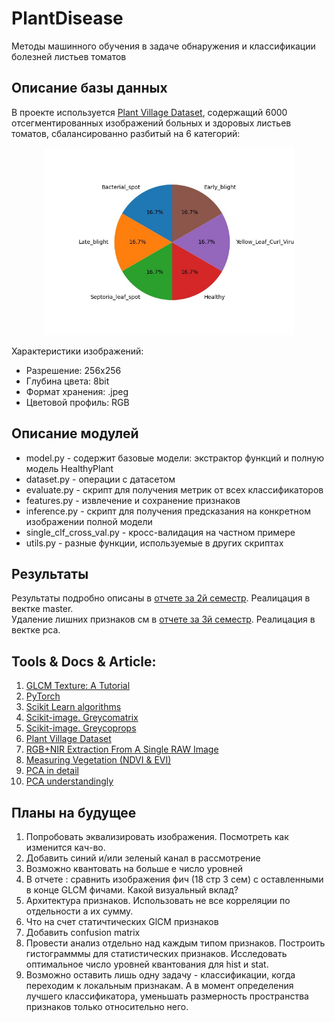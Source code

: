 # PlantDisease
Методы машинного обучения в задаче обнаружения и классификации болезней листьев томатов

## Описание базы данных
В проекте используется [Plant Village Dataset], содержащий 6000 отсегментированных изображений больных и здоровых листьев томатов, сбалансированно
разбитый на 6 категорий:
<p align="center">
<img src="reports/readme_design/group_names.jpg" alt="Круговая диаграмма распределения изображений по группам" width="400" class="center"/>
</p>

Характеристики изображений:
* Разрешение: 256х256
* Глубина цвета: 8bit
* Формат хранения: .jpeg
* Цветовой профиль: RGB

## Описание модулей
* model.py - содержит базовые модели: экстрактор функций и полную модель HealthyPlant
* dataset.py - операции с датасетом  
* evaluate.py - скрипт для получения метрик от всех классификаторов
* features.py - извлечение и сохранение признаков  
* inference.py - скрипт для получения предсказания на конкретном изображении полной модели
* single_clf_cross_val.py - кросс-валидация на частном примере
* utils.py - разные функции, используемые в других скриптах

## Результаты
Результаты подробно описаны в [отчете за 2й семестр](materials/reports/report_2_sem.pdf 'отчет'). Реалицация в вектке master.   
Удаление лишних признаков см в [отчете за 3й семестр](materials/reports/report_3_sem.pdf 'отчет'). Реалицация в вектке pca.  
  
## Tools & Docs & Article:
1. [GLCM Texture: A Tutorial]
1. [PyTorch]
1. [Scikit Learn algorithms]
1. [Scikit-image. Greycomatrix]
1. [Scikit-image. Greycoprops]
1. [Plant Village Dataset]
1. [RGB+NIR Extraction From A Single RAW Image]
1. [Measuring Vegetation (NDVI & EVI)]
1. [PCA in detail]
1. [PCA understandingly]

## Планы на будущее
1. Попробовать эквализировать изображения. Посмотреть как изменится кач-во. 
1. Добавить синий и/или зеленый канал в рассмотрение
1. Возможно квантовать на больше е число уровней
1. В отчете : cравнить изображения фич (18 стр 3 сем) с оставленными в конце GLCM фичами. Какой визуальный вклад?
1. Архитектура признаков. Использовать не все корреляции по отдельности а их сумму. 
1. Что на счет статичтических GlCM признаков
1. Добавить confusion matrix
1. Провести анализ отдельно над каждым типом признаков. Построить гистограмммы для статистических признаков. Исследовать оптимальное число уровней квантования для hist и stat.
1. Возможно оставить лишь одну задачу - классификации, когда переходим к локальным признакам. А в момент определения лучшего классификатора, уменьшать размерность пространства признаков только относительно него.

[GLCM Texture: A Tutorial]: https://prism.ucalgary.ca/bitstream/handle/1880/51900/texture%20tutorial%20v%203_0%20180206.pdf?sequence=11&isAllowed=y
[PyTorch]: https://pytorch.org/docs/stable/index.html
[Scikit Learn algorithms]: https://scikit-learn.org/stable/modules/classes.html#module-sklearn.tree
[Scikit-image. Greycomatrix]:https://scikit-image.org/docs/dev/api/skimage.feature.html?highlight=skimage%20feature#skimage.feature.greycomatrix
[Scikit-image. Greycoprops]:https://scikit-image.org/docs/dev/api/skimage.feature.html?highlight=skimage%20feature#skimage.feature.greycoprops
[Plant Village Dataset]:https://github.com/spMohanty/PlantVillage-Dataset
[Bacterial spot]:https://www2.ipm.ucanr.edu/agriculture/tomato/bacterial-spot/
[Early blight]:https://www2.ipm.ucanr.edu/agriculture/tomato/Early-Blight/
[Late blight]:https://www2.ipm.ucanr.edu/agriculture/tomato/Late-Blight/
[Yellow Leaf Curl Virus]:https://www2.ipm.ucanr.edu/agriculture/tomato/tomato-yellow-leaf-curl/
[Septoria leaf spot]:http://ipm.ucanr.edu/PMG/GARDEN/PLANTS/DISEASES/septorialfspot.html
[RGB+NIR Extraction From A Single RAW Image]: http://aggregate.org/dit/rgbnir/
[Measuring Vegetation (NDVI & EVI)]:https://www.earthobservatory.nasa.gov/features/MeasuringVegetation
[PCA in detail]:https://e-learning.unn.ru/pluginfile.php/41225/mod_resource/content/4/%2B%2B%20%20%20%20%D0%9B%D0%B5%D0%BA%D1%86%D0%B8%D1%8F%202%20%D0%9C%D0%93%D0%9A.pdf
[PCA understandingly]:https://habr.com/ru/post/304214/
